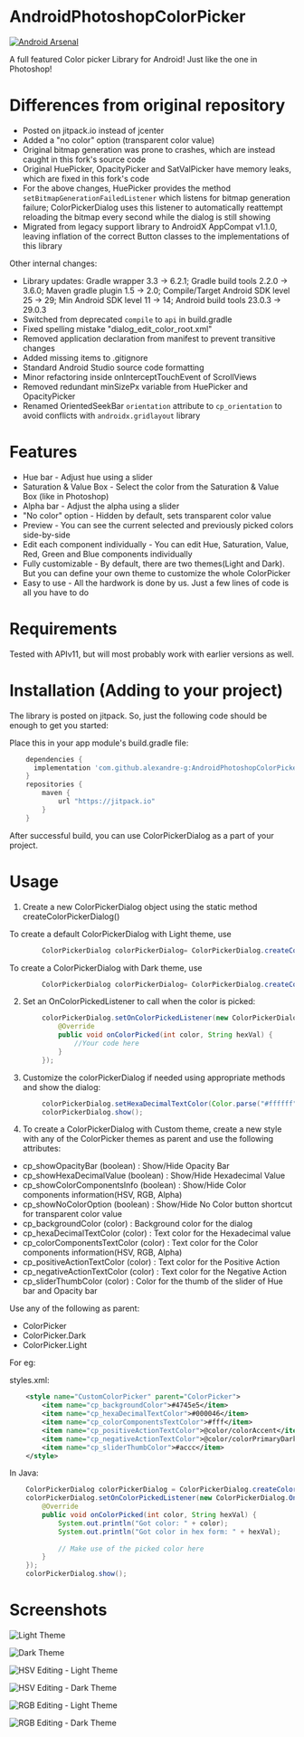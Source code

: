 
# AndroidPhotoshopColorPicker

[![Android Arsenal](https://img.shields.io/badge/Android%20Arsenal-AndroidPhotoshopColorPicker-green.svg?style=true)](https://android-arsenal.com/details/1/3143)

A full featured Color picker Library for Android! Just like the one in Photoshop!

# Differences from original repository

* Posted on jitpack.io instead of jcenter
* Added a "no color" option (transparent color value)
* Original bitmap generation was prone to crashes, which are instead caught in this fork's source code
* Original HuePicker, OpacityPicker and SatValPicker have memory leaks, which are fixed in this fork's code
* For the above changes, HuePicker provides the method `setBitmapGenerationFailedListener` which listens for bitmap generation failure; ColorPickerDialog uses this listener to automatically reattempt reloading the bitmap every second while the dialog is still showing
* Migrated from legacy support library to AndroidX AppCompat v1.1.0, leaving inflation of the correct Button classes to the implementations of this library

Other internal changes:
* Library updates: Gradle wrapper 3.3 -> 6.2.1; Gradle build tools 2.2.0 -> 3.6.0; Maven gradle plugin 1.5 -> 2.0; Compile/Target Android SDK level 25 -> 29; Min Android SDK level 11 -> 14; Android build tools 23.0.3 -> 29.0.3
* Switched from deprecated `compile` to `api` in build.gradle
* Fixed spelling mistake "dialog_edit_color_root.xml"
* Removed application declaration from manifest to prevent transitive changes
* Added missing items to .gitignore
* Standard Android Studio source code formatting
* Minor refactoring inside onInterceptTouchEvent of ScrollViews
* Removed redundant minSizePx variable from HuePicker and OpacityPicker
* Renamed OrientedSeekBar `orientation` attribute to `cp_orientation` to avoid conflicts with `androidx.gridlayout` library

# Features

* Hue bar - Adjust hue using a slider
* Saturation & Value Box - Select the color from the Saturation & Value Box (like in Photoshop)
* Alpha bar - Adjust the alpha using a slider
* "No color" option - Hidden by default, sets transparent color value
* Preview - You can see the current selected and previously picked colors side-by-side
* Edit each component individually - You can edit Hue, Saturation, Value, Red, Green and Blue components individually
* Fully customizable - By default, there are two themes(Light and Dark). But you can define your own theme to customize the whole ColorPicker
* Easy to use - All the hardwork is done by us. Just a few lines of code is all you have to do

# Requirements

Tested with APIv11, but will most probably work with earlier versions as well.

# Installation (Adding to your project)

The library is posted on jitpack. So, just the following code should be enough to get you started:

Place this in your app module's build.gradle file:
```groovy
    dependencies {
      implementation 'com.github.alexandre-g:AndroidPhotoshopColorPicker:1.2.2'
    }
    repositories {
        maven {
            url "https://jitpack.io"
        }
    }
```
After successful build, you can use ColorPickerDialog as a part of your project.

# Usage

1. Create a new ColorPickerDialog object using the static method createColorPickerDialog()

  To create a default ColorPickerDialog with Light theme, use
```java
        ColorPickerDialog colorPickerDialog= ColorPickerDialog.createColorPickerDialog(this);
```
  To create a ColorPickerDialog with Dark theme, use
```java
        ColorPickerDialog colorPickerDialog= ColorPickerDialog.createColorPickerDialog(this,ColorPickerDialog.DARK_THEME);
```
2. Set an OnColorPickedListener to call when the color is picked:
```java
        colorPickerDialog.setOnColorPickedListener(new ColorPickerDialog.OnColorPickedListener() {
            @Override
            public void onColorPicked(int color, String hexVal) {
                //Your code here
            }
        });
```  
3. Customize the colorPickerDialog if needed using appropriate methods and show the dialog:
```java
        colorPickerDialog.setHexaDecimalTextColor(Color.parse("#ffffff")); //There are many functions like this
        colorPickerDialog.show();
```
4. To create a ColorPickerDialog with Custom theme, create a new style with any of the ColorPicker themes as parent and use the following attributes:
  
 * cp_showOpacityBar (boolean) : Show/Hide Opacity Bar
 * cp_showHexaDecimalValue (boolean) : Show/Hide Hexadecimal Value
 * cp_showColorComponentsInfo (boolean) : Show/Hide Color components information(HSV, RGB, Alpha)
 * cp_showNoColorOption (boolean) : Show/Hide No Color button shortcut for transparent color value
 * cp_backgroundColor (color) : Background color for the dialog
 * cp_hexaDecimalTextColor (color) : Text color for the Hexadecimal value
 * cp_colorComponentsTextColor (color) : Text color for the Color components information(HSV, RGB, Alpha) 
 * cp_positiveActionTextColor (color) : Text color for the Positive Action
 * cp_negativeActionTextColor (color) : Text color for the Negative Action
 * cp_sliderThumbColor (color) : Color for the thumb of the slider of Hue bar and Opacity bar

  Use any of the following as parent:
  
  * ColorPicker
  * ColorPicker.Dark
  * ColorPicker.Light

For eg:

styles.xml:
```xml
    <style name="CustomColorPicker" parent="ColorPicker">
        <item name="cp_backgroundColor">#4745e5</item>
        <item name="cp_hexaDecimalTextColor">#000046</item>
        <item name="cp_colorComponentsTextColor">#fff</item>
        <item name="cp_positiveActionTextColor">@color/colorAccent</item>
        <item name="cp_negativeActionTextColor">@color/colorPrimaryDark</item>
        <item name="cp_sliderThumbColor">#accc</item>
    </style>
```

In Java:
```java
    ColorPickerDialog colorPickerDialog = ColorPickerDialog.createColorPickerDialog(this,R.style.CustomColorPicker);
    colorPickerDialog.setOnColorPickedListener(new ColorPickerDialog.OnColorPickedListener() {
        @Override
        public void onColorPicked(int color, String hexVal) {
            System.out.println("Got color: " + color);
            System.out.println("Got color in hex form: " + hexVal);
            
            // Make use of the picked color here
        }
    });
    colorPickerDialog.show();
```
# Screenshots
  
![](raw/screen_1.jpg?raw=true "Light Theme")

![](raw/screen_2.jpg?raw=true "Dark Theme")

![](raw/screen_3.jpg?raw=true "HSV Editing - Light Theme")

![](raw/screen_4.jpg?raw=true "HSV Editing - Dark Theme")

![](raw/screen_5.jpg?raw=true "RGB Editing - Light Theme")

![](raw/screen_6.jpg?raw=true "RGB Editing - Dark Theme")
 
  
